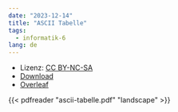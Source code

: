 ```yaml
---
date: "2023-12-14"
title: "ASCII Tabelle"
tags:
  - informatik-6
lang: de
---
```


- Lizenz: [CC BY-NC-SA](https://creativecommons.org/licenses/by-nc-sa/4.0/)
- [Download](ascii-tabelle.pdf)
- [Overleaf](https://www.overleaf.com/read/dcbvxytmsypw#1bdf37)

{{< pdfreader "ascii-tabelle.pdf" "landscape" >}}
